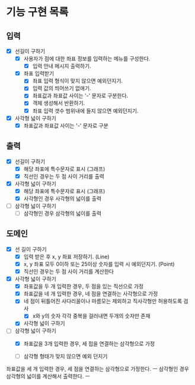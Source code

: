 # 기능 구현 목록

## 입력
- [x] 선길이 구하기
  - [x] 사용자가 점에 대한 좌표 정보를 입력하는 메뉴를 구성한다.
    - [x] 입력 안내 메시지 출력하기.
  - [x] 좌표 입력받기
    - [x] 좌표 입력 형식이 맞지 않으면 예외던지기.
    - [x] 입력 값의 띄어쓰기 없애기.
    - [x] 좌표값과 좌표값 사이는 '-' 문자로 구분한다.
    - [x] 객체 생성해서 반환하기.
    - [x] 좌표 입력 갯수 범위내에 들지 않으면 예외던지기.
- [x] 사각형 넓이 구하기
  - [x] 좌표값과 좌표값 사이는 '-' 문자로 구분

## 출력
- [x] 선길이 구하기
  - [x] 해당 좌표에 특수문자로 표시 (그래프)
  - [x] 직선인 경우는 두 점 사이 거리를 출력
- [x] 사각형 넓이 구하기
  - [x] 해당 좌표에 특수문자로 표시 (그래프)
  - [x] 사각형인 경우 사각형의 넓이를 출력
- [ ] 삼각형 넓이 구하기
  - [ ] 삼각형인 경우 삼각형의 넓이를 출력

## 도메인
- [x] 선 길이 구하기
  - [x] 입력 받은 후 x, y 좌표 저장하기. (Line)
  - [x] x, y 좌표 모두 0이하 또는 25이상 숫자를 입력 시 예외던지기. (Point)
  - [x] 직선인 경우는 두 점 사이 거리를 계산한다
- [x] 사각형 넓이 구하기
  - [x] 좌표값을 두 개 입력한 경우, 두 점을 있는 직선으로 가정
  - [x] 좌표값을 네 개 입력한 경우, 네 점을 연결하는 사각형으로 가정
  - [x] 네 점이 뒤틀어진 사다리꼴이나 마름모는 제외하고 직사각형만 허용하도록 검사
    - [x] x와 y의 숫자 각각 중복을 걸러내면 두개의 숫자만 존재
  - [x] 사각형 넓이 구하기
- [ ] 삼각형 넓이 구하기
  - [x] 좌표값을 3개 입력한 경우, 세 접을 연결하는 삼각형으로 가정
  - [ ] 삼각형 형태가 맞지 않으면 예외 던지기



좌표값을 세 개 입력한 경우, 세 점을 연결하는 삼각형으로 가정한다. ㅡ
삼각형인 경우 삼각형의 넓이를 계산해서 출력한다. ㅡ